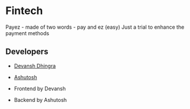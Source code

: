 
# Fintech

Payez - made of two words - pay and ez (easy)
Just a trial to enhance the payment methods


## Developers

- [Devansh Dhingra](https://github.com/Devansh224)
- [Ashutosh](https://github.com/ashutosh-coder198001)

- Frontend by Devansh
- Backend by Ashutosh

